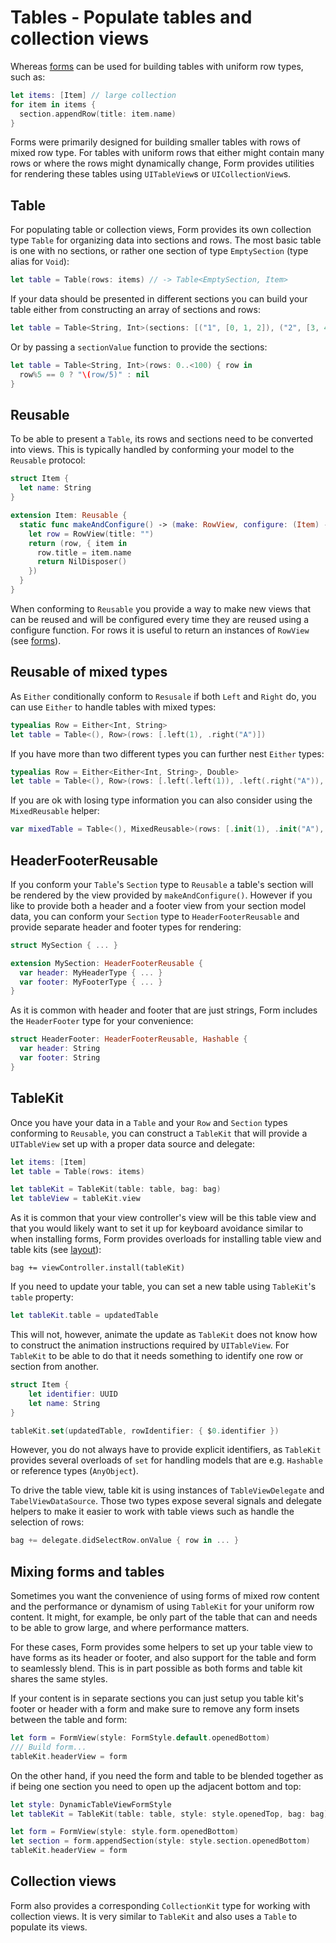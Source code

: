# Tables - Populate tables and collection views

Whereas [forms](./Forms.md) can be used for building tables with uniform row types, such as:

```swift
let items: [Item] // large collection
for item in items {
  section.appendRow(title: item.name)
}
```

Forms were primarily designed for building smaller tables with rows of mixed row type. For tables with uniform rows that either might contain many rows or where the rows might dynamically change, Form provides utilities for rendering these tables using `UITableView`s or `UICollectionView`s.

## Table

For populating table or collection views, Form provides its own collection type `Table` for organizing data into sections and rows. The most basic table is one with no sections, or rather one section of type `EmptySection` (type alias for `Void`):

```swift
let table = Table(rows: items) // -> Table<EmptySection, Item>
```

If your data should be presented in different sections you can build your table either from constructing an array of sections and rows:

```swift
let table = Table<String, Int>(sections: [("1", [0, 1, 2]), ("2", [3, 4])])
```

Or by passing a `sectionValue` function to provide the sections:

```swift
let table = Table<String, Int>(rows: 0..<100) { row in 
  row%5 == 0 ? "\(row/5)" : nil
}
```

## Reusable

To be able to present a `Table`, its rows and sections need to be converted into views. This is typically handled by conforming your model to the `Reusable` protocol:

```swift
struct Item {
  let name: String 
}

extension Item: Reusable {
  static func makeAndConfigure() -> (make: RowView, configure: (Item) -> Disposable) {
    let row = RowView(title: "")
    return (row, { item in
      row.title = item.name
      return NilDisposer()
    })
  }
}
```

When conforming to `Reusable` you provide a way to make new views that can be reused and will be configured every time they are reused using a configure function. For rows it is useful to return an instances of `RowView` (see [forms](./forms)).

## Reusable of mixed types

As `Either` conditionally conform to `Resusale` if both `Left` and `Right` do, you can use `Either` to handle tables with mixed types:

```swift
typealias Row = Either<Int, String>
let table = Table<(), Row>(rows: [.left(1), .right("A")])
```

If you have more than two different types you can further nest `Either` types:

```swift
typealias Row = Either<Either<Int, String>, Double>
let table = Table<(), Row>(rows: [.left(.left(1)), .left(.right("A")), .right(3.14)]])
```

If you are ok with losing type information you can also consider using the `MixedReusable` helper:

```swift 
var mixedTable = Table<(), MixedReusable>(rows: [.init(1), .init("A"), .init("B"), .init(2)])
```

## HeaderFooterReusable

If you conform your `Table`'s `Section` type to `Reusable` a table's section will be rendered by the view provided by `makeAndConfigure()`. However if you like to provide both a header and a footer view from your section model data, you can conform your `Section` type to `HeaderFooterReusable` and provide separate header and footer types for rendering:

```swift
struct MySection { ... } 

extension MySection: HeaderFooterReusable {
  var header: MyHeaderType { ... }
  var footer: MyFooterType { ... }
}
```

As it is common with header and footer that are just strings, Form includes the `HeaderFooter` type for your convenience:

```swift
struct HeaderFooter: HeaderFooterReusable, Hashable {
  var header: String   
  var footer: String
}
```

## TableKit

Once you have your data in a `Table` and your `Row` and `Section` types conforming to `Reusable`, you can construct a `TableKit` that will provide a `UITableView` set up with a proper data source and delegate:

```swift
let items: [Item]
let table = Table(rows: items)

let tableKit = TableKit(table: table, bag: bag)
let tableView = tableKit.view
```

As it is common that your view controller's view will be this table view and that you would likely want to set it up for keyboard avoidance similar to when installing forms, Form provides overloads for installing table view and table kits (see [layout](./Layout.md)):

```
bag += viewController.install(tableKit)
```

If you need to update your table, you can set a new table using `TableKit`'s `table` property:

```swift
let tableKit.table = updatedTable
```

This will not, however, animate the update as `TableKit` does not know how to construct the animation instructions required by `UITableView`. For `TableKit` to be able to do that it needs something to identify one row or section from another. 

```swift
struct Item {
    let identifier: UUID
    let name: String 
}

tableKit.set(updatedTable, rowIdentifier: { $0.identifier })
```

However, you do not always have to provide explicit identifiers, as `TableKit` provides several overloads of `set` for handling models that are e.g. `Hashable` or reference types (`AnyObject`).
 
To drive the table view, table kit is using instances of `TableViewDelegate` and `TabelViewDataSource`. Those two types expose several signals and delegate helpers to make it easier to work with table views such as handle the selection of rows:

```swift
bag += delegate.didSelectRow.onValue { row in ... }
```
 
## Mixing forms and tables

Sometimes you want the convenience of using forms of mixed row content and the performance or dynamism of using `TableKit` for your uniform row content. It might, for example, be only part of the table that can and needs to be able to grow large, and where performance matters. 

For these cases, Form provides some helpers to set up your table view to have forms as its header or footer, and also support for the table and form to seamlessly blend. This is in part possible as both forms and table kit shares the same styles.

If your content is in separate sections you can just setup you table kit's footer or header with a form and make sure to remove any form insets between the table and form:

```swift
let form = FormView(style: FormStyle.default.openedBottom)
/// Build form...
tableKit.headerView = form
```

On the other hand, if you need the form and table to be blended together as if being one section you need to open up the adjacent bottom and top:

```swift
let style: DynamicTableViewFormStyle
let tableKit = TableKit(table: table, style: style.openedTop, bag: bag)

let form = FormView(style: style.form.openedBottom)
let section = form.appendSection(style: style.section.openedBottom)
tableKit.headerView = form
```

## Collection views

Form also provides a corresponding `CollectionKit` type for working with collection views. It is very similar to `TableKit` and also uses a `Table` to populate its views.
